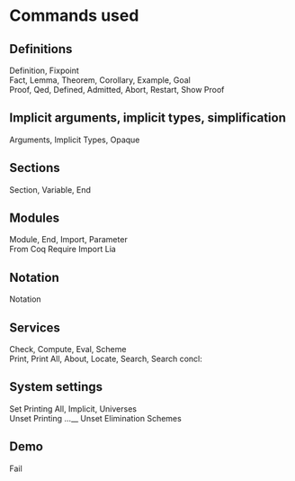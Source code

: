 # Commands used
## Definitions
Definition, Fixpoint  
Fact, Lemma, Theorem, Corollary, Example, Goal  
Proof, Qed, Defined, Admitted, Abort, Restart, Show Proof
## Implicit arguments, implicit types, simplification
Arguments, Implicit Types, Opaque
## Sections
Section, Variable, End
## Modules
Module, End, Import, Parameter  
From Coq Require Import Lia
## Notation
Notation
## Services
Check, Compute, Eval, Scheme  
Print, Print All, About, Locate, Search, Search concl:
## System settings
Set Printing All, Implicit, Universes  
Unset Printing ...__
Unset Elimination Schemes
## Demo
Fail


